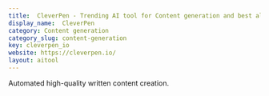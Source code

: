 ```yaml
---
title:  CleverPen - Trending AI tool for Content generation and best alternatives
display_name:  CleverPen
category: Content generation
category_slug: content-generation
key: cleverpen_io
website: https://cleverpen.io/
layout: aitool
---
```


Automated high-quality written content creation.
